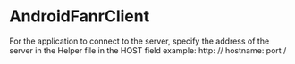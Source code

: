 # AndroidFanrClient

For the application to connect to the server, specify the address of the server in the Helper file in the HOST field example:
http: // hostname: port /
